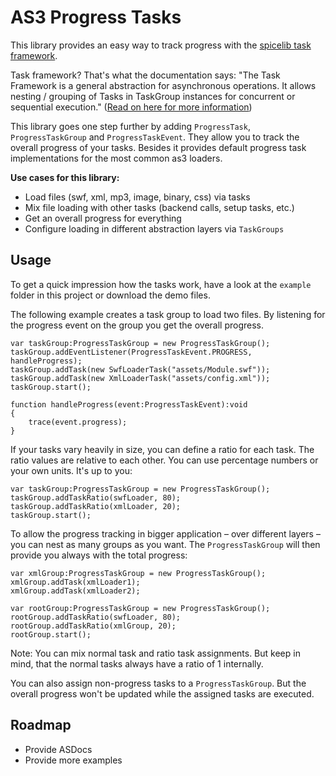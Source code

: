 AS3 Progress Tasks
==================

This library provides an easy way to track progress with the [spicelib task framework](http://www.spicefactory.org/parsley/docs/2.3/manual/task.php). 

Task framework? That's what the documentation says: "The Task Framework is a general abstraction for asynchronous operations. It allows nesting / grouping of Tasks in TaskGroup instances for concurrent or sequential execution." ([Read on here for more information](http://www.spicefactory.org/parsley/docs/2.3/manual/task.php))

This library goes one step further by adding `ProgressTask`, `ProgressTaskGroup` and `ProgressTaskEvent`. They allow you to track the overall progress of your tasks. Besides it provides default progress task implementations for the most common as3 loaders.

**Use cases for this library:**

- Load files (swf, xml, mp3, image, binary, css) via tasks
- Mix file loading with other tasks (backend calls, setup tasks, etc.)
- Get an overall progress for everything
- Configure loading in different abstraction layers via `TaskGroups`

Usage
-----

To get a quick impression how the tasks work, have a look at the `example` folder in this project or download the demo files.

The following example creates a task group to load two files. By listening for the progress event on the group you get the overall progress.

	var taskGroup:ProgressTaskGroup = new ProgressTaskGroup();
	taskGroup.addEventListener(ProgressTaskEvent.PROGRESS, handleProgress);
	taskGroup.addTask(new SwfLoaderTask("assets/Module.swf"));
	taskGroup.addTask(new XmlLoaderTask("assets/config.xml"));
	taskGroup.start();
	
	function handleProgress(event:ProgressTaskEvent):void
	{
		trace(event.progress);
	}

If your tasks vary heavily in size, you can define a ratio for each task. The ratio values are relative to each other. You can use percentage numbers or your own units. It's up to you:

	var taskGroup:ProgressTaskGroup = new ProgressTaskGroup();
	taskGroup.addTaskRatio(swfLoader, 80);
	taskGroup.addTaskRatio(xmlLoader, 20);
	taskGroup.start();

To allow the progress tracking in bigger application – over different layers – you can nest as many groups as you want. The `ProgressTaskGroup` will then provide you always with the total progress:

	var xmlGroup:ProgressTaskGroup = new ProgressTaskGroup();
	xmlGroup.addTask(xmlLoader1);
	xmlGroup.addTask(xmlLoader2);
	
	var rootGroup:ProgressTaskGroup = new ProgressTaskGroup();
	rootGroup.addTaskRatio(swfLoader, 80);
	rootGroup.addTaskRatio(xmlGroup, 20);
	rootGroup.start();

Note: You can mix normal task and ratio task assignments. But keep in mind, that the normal tasks always have a ratio of 1 internally. 

You can also assign non-progress tasks to a `ProgressTaskGroup`. But the overall progress won't be updated while the assigned tasks are executed.

Roadmap
-------

- Provide ASDocs
- Provide more examples
